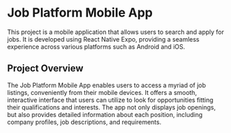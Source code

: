 # Job Platform Mobile App
This project is a mobile application that allows users to search and apply for jobs. It is developed using React Native Expo, providing a seamless experience across various platforms such as Android and iOS.

## Project Overview
The Job Platform Mobile App enables users to access a myriad of job listings, conveniently from their mobile devices. It offers a smooth, interactive interface that users can utilize to look for opportunities fitting their qualifications and interests. The app not only displays job openings, but also provides detailed information about each position, including company profiles, job descriptions, and requirements.

